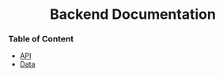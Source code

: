 <h1 align="center">Backend Documentation</h1>

### Table of Content
- [API](/Lopenling-App/api)
- [Data](/Lopenling-App/data)
